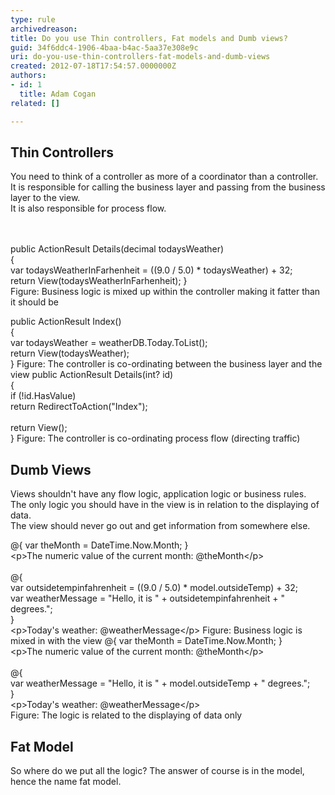 ```yaml
---
type: rule
archivedreason: 
title: Do you use Thin controllers, Fat models and Dumb views?
guid: 34f6ddc4-1906-4baa-b4ac-5aa37e308e9c
uri: do-you-use-thin-controllers-fat-models-and-dumb-views
created: 2012-07-18T17:54:57.0000000Z
authors:
- id: 1
  title: Adam Cogan
related: []

---
```



<h2>Thin Controllers</h2>
<p>You need to think of a controller as more of a coordinator than a controller. <br>It is responsible for calling the business layer and passing from the business layer to the view.
<br>It is also responsible for process flow.</p>

<br><excerpt class='endintro'></excerpt><br>
<span class="ms-rteCustom-CodeArea">
public ActionResult Details(decimal todaysWeather)<br>
&#123;<br>
    var todaysWeatherInFarhenheit = ((9.0 / 5.0) * todaysWeather) + 32;<br>
    return View(todaysWeatherInFarhenheit);
 &#125;<br>
</span>
<span class="ms-rteCustom-FigureBad">Figure&#58; Business logic is mixed up within the controller making it fatter than it should be</span>

<span class="ms-rteCustom-CodeArea">
public ActionResult Index()<br>
&#123;<br>
    var todaysWeather = weatherDB.Today.ToList();<br>
    return View(todaysWeather);<br>
 &#125;
</span>
<span class="ms-rteCustom-FigureGood">Figure&#58; The controller is co-ordinating between the business layer and the view</span>

<span class="ms-rteCustom-CodeArea">
public ActionResult Details(int? id)<br>
 &#123;<br>
   if (!id.HasValue)<br>
         return RedirectToAction(&quot;Index&quot;);<br>
<br>
   return View();<br>
 &#125;
</span>
<span class="ms-rteCustom-FigureGood">Figure&#58; The controller is co-ordinating process flow (directing traffic)</span>

<h2>Dumb Views</h2>
<p>Views shouldn't have any flow logic, application logic or business rules.<br>The only logic you should have in the view is in relation to the displaying of data.<br>The view should never go out and get information from somewhere else.</p>

<span class="ms-rteCustom-CodeArea">
@&#123; var theMonth = DateTime.Now.Month; &#125;<br>
&lt;p&gt;The numeric value of the current month&#58; @theMonth&lt;/p&gt;<br>
<br>
@&#123;<br>
    var outsidetempinfahrenheit = ((9.0 / 5.0) * model.outsideTemp) + 32;<br>
    var weatherMessage = &quot;Hello, it is &quot; + outsidetempinfahrenheit + &quot; <br>degrees.&quot;;<br>
&#125;<br>
&lt;p&gt;Today's weather&#58; @weatherMessage&lt;/p&gt;
</span>
<span class="ms-rteCustom-FigureBad">Figure&#58; Business logic is mixed in with the view</span>

<span class="ms-rteCustom-CodeArea">
@&#123; var theMonth = DateTime.Now.Month; &#125;<br>
&lt;p&gt;The numeric value of the current month&#58; @theMonth&lt;/p&gt;<br>
<br>
@&#123;<br>
    var weatherMessage = &quot;Hello, it is &quot; + model.outsideTemp + &quot; degrees.&quot;;<br>
&#125;<br>
&lt;p&gt;Today's weather&#58; @weatherMessage&lt;/p&gt;<br>
</span>
<span class="ms-rteCustom-FigureGood">Figure&#58; The logic is related to the displaying of data only</span>

<h2>Fat Model</h2>
<p>So where do we put all the logic? The answer of course is in the model, hence the name fat model.</p>



